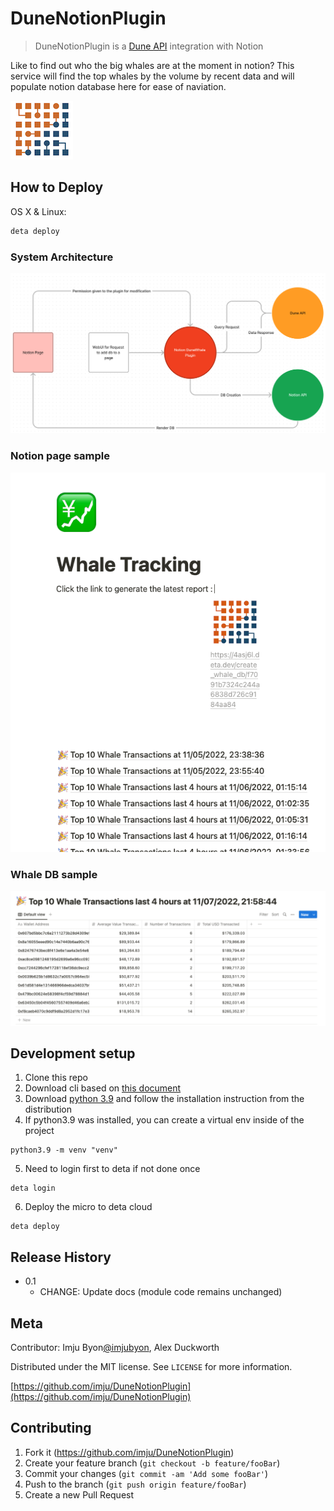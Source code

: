 # DuneNotionPlugin
> DuneNotionPlugin is a [Dune API](https://dune.com/) integration with Notion


Like to find out who the big whales are at the moment in notion? This service will find the top whales by the volume by recent data and will populate notion database here for ease of naviation.

![DuneNotion](/assets/DuneNotion_icon.png)

## How to Deploy

OS X & Linux:

```sh
deta deploy
```


### System Architecture
 
![Dune Notion System Flow](/assets/DuneNotionAPI_FlowDiagram.png?raw=true "Dune Notion Architecture")

### Notion page sample

![Whale Tracking Notion Page](/assets/WhaleTracking_NotionPage.png?raw=true "Whale Tracking Notion page sample")

### Whale DB sample

![Whale DB sample](/assets/NotionDB_sample.png?raw=true "Whale DB sample")


## Development setup
1. Clone this repo
2. Download cli based on [this document](https://docs.deta.sh/docs/micros/getting_started)
3. Download [python 3.9](https://www.python.org/downloads/release/python-390/) and follow the installation instruction from the distribution
4. If python3.9 was installed, you can create a virtual env inside of the project
```
python3.9 -m venv "venv"
```
5. Need to login first to deta if not done once
```
deta login
```
6. Deploy the micro to deta cloud
```
deta deploy
```

## Release History

* 0.1
    * CHANGE: Update docs (module code remains unchanged)


## Meta

Contributor: Imju Byon[@imjubyon](https://twitter.com/imjubyon), Alex Duckworth  

Distributed under the MIT license. See ``LICENSE`` for more information.

[https://github.com/imju/DuneNotionPlugin](https://github.com/imju/DuneNotionPlugin)

## Contributing

1. Fork it (<https://github.com/imju/DuneNotionPlugin>)
2. Create your feature branch (`git checkout -b feature/fooBar`)
3. Commit your changes (`git commit -am 'Add some fooBar'`)
4. Push to the branch (`git push origin feature/fooBar`)
5. Create a new Pull Request

